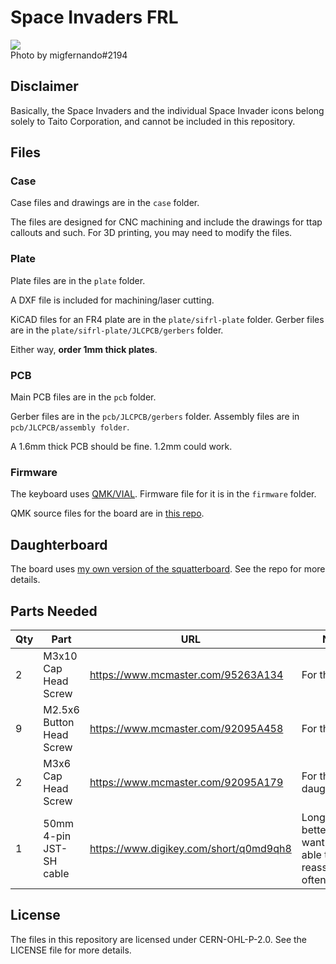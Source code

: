 # Space Invaders FRL

![](https://i.imgur.com/EHRvVH2l.jpg)  
Photo by migfernando#2194

## Disclaimer

Basically, the Space Invaders and the individual Space Invader icons belong solely to Taito Corporation, and cannot be included in this repository. 

## Files

### Case

Case files and drawings are in the `case` folder.

The files are designed for CNC machining and include the drawings for ttap callouts and such. For 3D printing, you may need to modify the files.

### Plate

Plate files are in the `plate` folder.

A DXF file is included for machining/laser cutting.

KiCAD files for an FR4 plate are in the `plate/sifrl-plate` folder. Gerber files are in the `plate/sifrl-plate/JLCPCB/gerbers` folder.

Either way, **order 1mm thick plates**.

### PCB

Main PCB files are in the `pcb` folder.

Gerber files are in the `pcb/JLCPCB/gerbers` folder. Assembly files are in `pcb/JLCPCB/assembly folder`.

A 1.6mm thick PCB should be fine. 1.2mm could work.

### Firmware

The keyboard uses [QMK/VIAL](https://get.vial.today/). Firmware file for it is in the `firmware` folder.

QMK source files for the board are in [this repo](https://github.com/ramonimbao/vial-qmk/tree/kb/sifrl/keyboards/ramonimbao/sifrl).

## Daughterboard

The board uses [my own version of the squatterboard](https://github.com/ramonimbao/squatterboard-v1.5). See the repo for more details.

## Parts Needed

| Qty | Part | URL | Notes |
| --- | ---- | --- | ----- |
| 2   | M3x10 Cap Head Screw | https://www.mcmaster.com/95263A134 | For the case |
| 9   | M2.5x6 Button Head Screw | https://www.mcmaster.com/92095A458 |For the plate |
| 2   | M3x6 Cap Head Screw | https://www.mcmaster.com/92095A179 | For the daughterboard
| 1   | 50mm 4-pin JST-SH cable | https://www.digikey.com/short/q0md9qh8 |  Longer is better if you want to be able to reassemble it often |

## License

The files in this repository are licensed under CERN-OHL-P-2.0. See the LICENSE file for more details.
